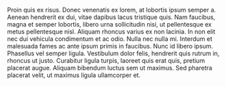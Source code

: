 Proin quis ex risus. Donec venenatis ex lorem, at lobortis ipsum semper a. Aenean hendrerit ex dui, vitae dapibus lacus tristique quis. Nam faucibus, magna et semper lobortis, libero urna sollicitudin nisi, ut pellentesque ex metus pellentesque nisl. Aliquam rhoncus varius ex non lacinia. In non elit nec dui vehicula condimentum et ac odio. Nulla nec nulla mi. Interdum et malesuada fames ac ante ipsum primis in faucibus. Nunc id libero ipsum. Phasellus vel semper ligula. Vestibulum dolor felis, hendrerit quis rutrum in, rhoncus ut justo. Curabitur ligula turpis, laoreet quis erat quis, pretium placerat augue. Aliquam bibendum luctus sem ut maximus. Sed pharetra placerat velit, ut maximus ligula ullamcorper et.